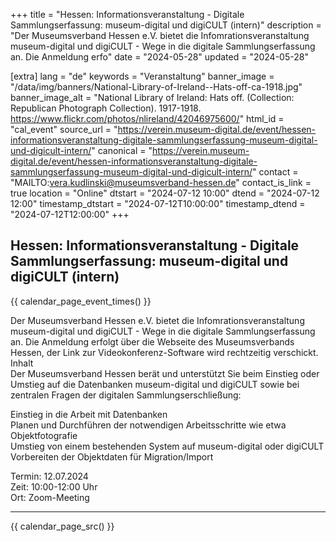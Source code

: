 +++
title = "Hessen: Informationsveranstaltung - Digitale Sammlungserfassung: museum-digital und digiCULT (intern)"
description = "Der Museumsverband Hessen e.V. bietet die Infomrationsveranstaltung museum-digital und digiCULT - Wege in die digitale Sammlungserfassung an. Die Anmeldung erfo"
date = "2024-05-28"
updated = "2024-05-28"

[extra]
lang = "de"
keywords = "Veranstaltung"
banner_image = "/data/img/banners/National-Library-of-Ireland--Hats-off-ca-1918.jpg"
banner_image_alt = "National Library of Ireland:  Hats off. (Collection: Republican Photograph Collection). 1917-1918. https://www.flickr.com/photos/nlireland/42046975600/"
html_id = "cal_event"
source_url = "https://verein.museum-digital.de/event/hessen-informationsveranstaltung-digitale-sammlungserfassung-museum-digital-und-digicult-intern/"
canonical = "https://verein.museum-digital.de/event/hessen-informationsveranstaltung-digitale-sammlungserfassung-museum-digital-und-digicult-intern/"
contact = "MAILTO:vera.kudlinski@museumsverband-hessen.de"
contact_is_link = true
location = "Online"
dtstart = "2024-07-12 10:00"
dtend = "2024-07-12 12:00"
timestamp_dtstart = "2024-07-12T10:00:00"
timestamp_dtend = "2024-07-12T12:00:00"
+++

## Hessen: Informationsveranstaltung - Digitale Sammlungserfassung: museum-digital und digiCULT (intern)

{{ calendar_page_event_times() }}

Der Museumsverband Hessen e.V. bietet die Infomrationsveranstaltung museum-digital und digiCULT - Wege in die digitale Sammlungserfassung an. Die Anmeldung erfolgt über die Webseite des Museumsverbands Hessen, der Link zur Videokonferenz-Software wird rechtzeitig verschickt. <br />
Inhalt<br />
Der Museumsverband Hessen berät und unterstützt Sie beim Einstieg oder Umstieg auf die Datenbanken museum-digital und digiCULT sowie bei zentralen Fragen der digitalen Sammlungserschließung: 

Einstieg in die Arbeit mit Datenbanken<br />
Planen und Durchführen der notwendigen Arbeitsschritte wie etwa Objektfotografie<br />
Umstieg von einem bestehenden System auf museum-digital oder digiCULT<br />
Vorbereiten der Objektdaten für Migration/Import

Termin: 12.07.2024<br />
Zeit: 10:00-12:00 Uhr<br />
Ort: Zoom-Meeting

----

{{ calendar_page_src() }}